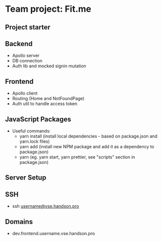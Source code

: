 # Team project: Fit.me 

## Project starter 
## Backend

- Apollo server
- DB connection
- Auth lib and mocked signin mutation

## Frontend

- Apollo client
- Routing (Home and NotFoundPage)
- Auth util to handle access token

## JavaScript Packages

- Useful commands:
  - yarn install (install local dependencies - based on package.json and yarn.lock files)
  - yarn add <package-name> (install new NPM package and add it as a dependency to package.json)
  - yarn <script-name> (eg. yarn start, yarn prettier, see "scripts" section in package.json)
  
## Server Setup
## SSH 

- ssh username@vse.handson.pro

## Domains

- dev.frontend.username.vse.handson.pro
